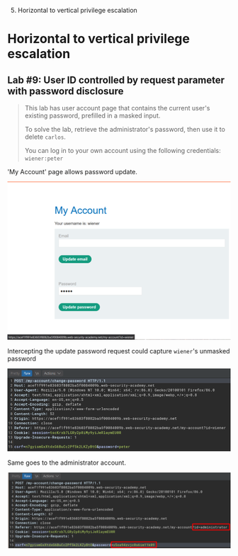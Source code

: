 05. Horizontal to vertical privilege escalation  

# Horizontal to vertical privilege escalation

## Lab #9: User ID controlled by request parameter with password disclosure

> This lab has user account page that contains the current user's existing password, prefilled in a masked input.
> 
> To solve the lab, retrieve the administrator's password, then use it to delete `carlos`.
> 
> You can log in to your own account using the following credentials: `wiener:peter `

'My Account' page allows password update.

![b289e145ff764abeffea24675c583516.png](_resources/b2aefe0ec57449478cab90f3842d1f4f.png)

Intercepting the update password request could capture `wiener`'s unmasked password 

![d261404f780ef1d035609a33b3caa348.png](_resources/574aa2150048421985c31e3b372628e9.png)

Same goes to the administrator account.

![58d8056cf050242390f25d39eac2301f.png](_resources/f401b22308e84c1385d5e872fdabaa34.png)
